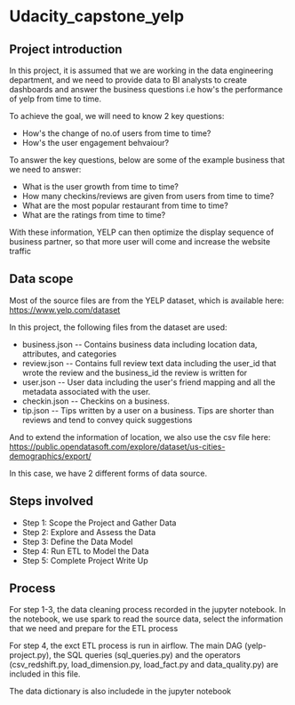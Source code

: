 # Udacity_capstone_yelp

## Project introduction 
In this project, it is assumed that we are working in the data engineering department, and we need to provide data to BI analysts to create dashboards and answer the business questions i.e how's the performance of yelp from time to time. 

To achieve the goal, we will need to know 2 key questions:
- How's the change of no.of users from time to time?
- How's the user engagement behvaiour?

To answer the key questions, below are some of the example business that we need to answer: 
- What is the user growth from time to time?
- How many checkins/reviews are given from users from time to time?
- What are the most popular restaurant from time to time?
- What are the ratings from time to time?

With these information, YELP can then optimize the display sequence of business partner, so that more user will come and increase the website traffic

## Data scope
Most of the source files are from the YELP dataset, which is available here: https://www.yelp.com/dataset

In this project, the following files from the dataset are used:

- business.json -- Contains business data including location data, attributes, and categories
- review.json -- Contains full review text data including the user_id that wrote the review and the business_id the review is written for
- user.json -- User data including the user's friend mapping and all the metadata associated with the user.
- checkin.json -- Checkins on a business.
- tip.json -- Tips written by a user on a business. Tips are shorter than reviews and tend to convey quick suggestions

And to extend the information of location, we also use the csv file here: https://public.opendatasoft.com/explore/dataset/us-cities-demographics/export/

In this case, we have 2 different forms of data source.

## Steps involved
- Step 1: Scope the Project and Gather Data
- Step 2: Explore and Assess the Data
- Step 3: Define the Data Model
- Step 4: Run ETL to Model the Data
- Step 5: Complete Project Write Up

## Process 
For step 1-3, the data cleaning process recorded in the jupyter notebook. In the notebook, we use spark to read the source data, select the information that we need and prepare for the ETL process 

For step 4, the exct ETL process is run in airflow. The main DAG (yelp-project.py), the SQL queries (sql_queries.py) and the operators (csv_redshift.py, load_dimension.py, load_fact.py and data_quality.py) are included in this file. 

The data dictionary is also includede in the jupyter notebook
